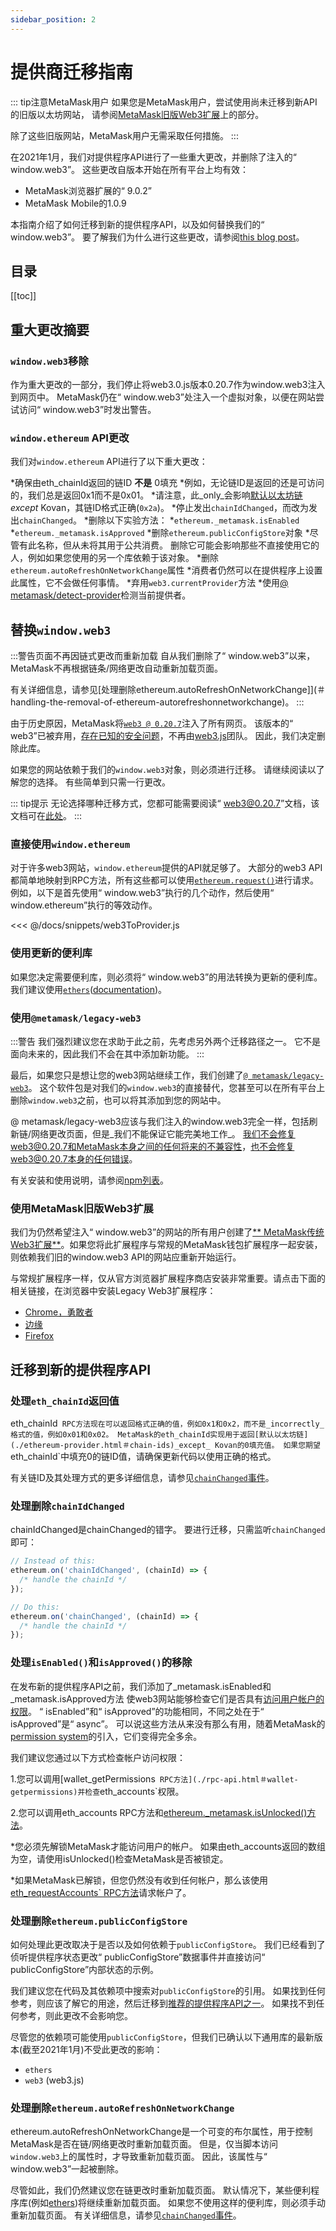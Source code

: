 ```yaml
---
sidebar_position: 2
---
```


# 提供商迁移指南

::: tip注意MetaMask用户
如果您是MetaMask用户，尝试使用尚未迁移到新API的旧版以太坊网站，
请参阅[MetaMask旧版Web3扩展](＃using-the-metamask-legacy-web3-extension)上的部分。

除了这些旧版网站，MetaMask用户无需采取任何措施。
:::

在2021年1月，我们对提供程序API进行了一些重大更改，并删除了注入的“ window.web3”。
这些更改自版本开始在所有平台上均有效：

* MetaMask浏览器扩展的“ 9.0.2”
* MetaMask Mobile的1.0.9

本指南介绍了如何迁移到新的提供程序API，以及如何替换我们的“ window.web3”。
要了解我们为什么进行这些更改，请参阅[this blog post](https://medium.com/metamask/breaking-changes-to-the-metamask-provider-are-here-7b11c9388be9)。

## 目录

[[toc]]

## 重大更改摘要

### `window.web3`移除

作为重大更改的一部分，我们停止将web3.0.js版本0.20.7作为window.web3注入到网页中。
MetaMask仍在“ window.web3”处注入一个虚拟对象，以便在网站尝试访问“ window.web3”时发出警告。

### `window.ethereum` API更改

我们对`window.ethereum` API进行了以下重大更改：

*确保由eth_chainId返回的链ID **不是** 0填充
*例如，无论链ID是返回的还是可访问的，我们总是返回0x1而不是0x01。
*请注意，此_only_会影响[默认以太坊链](./ethereum-provider.html＃chain-ids)_except_ Kovan，其链ID格式正确(`0x2a`)。
*停止发出`chainIdChanged`，而改为发出`chainChanged`。
*删除以下实验方法：
*`ethereum._metamask.isEnabled`
*`ethereum._metamask.isApproved`
*删除`ethereum.publicConfigStore`对象
*尽管有此名称，但从未将其用于公共消费。
删除它可能会影响那些不直接使用它的人，例如如果您使用的另一个库依赖于该对象。
*删除`ethereum.autoRefreshOnNetworkChange`属性
*消费者仍然可以在提供程序上设置此属性，它不会做任何事情。
*弃用`web3.currentProvider`方法
*使用[@ metamask/detect-provider](https://github.com/MetaMask/detect-provider)检测当前提供者。

## 替换`window.web3`

:::警告页面不再因链式更改而重新加载
自从我们删除了“ window.web3”以来，MetaMask不再根据链条/网络更改自动重新加载页面。

有关详细信息，请参见[处理删除ethereum.autoRefreshOnNetworkChange]](＃handling-the-removal-of-ethereum-autorefreshonnetworkchange)。
:::

由于历史原因，MetaMask将[`web3 @ 0.20.7`](https://github.com/ethereum/web3.js/tree/0.20.7)注入了所有网页。
该版本的“ web3”已被弃用，[存在已知的安全问题](https://github.com/ethereum/web3.js/issues/3065)，不再由[web3.js](https：//github.com/ethereum/web3.js/)团队。
因此，我们决定删除此库。

如果您的网站依赖于我们的`window.web3`对象，则必须进行迁移。
请继续阅读以了解您的选择。
有些简单到只需一行更改。

::: tip提示
无论选择哪种迁移方式，您都可能需要阅读“ web3@0.20.7”文档，该文档可在[此处](https://github.com/ethereum/web3.js/blob/0.20.7/DOCUMENTATION.md)。
:::

### 直接使用`window.ethereum`

对于许多web3网站，`window.ethereum`提供的API就足够了。
大部分的web3 API都简单地映射到RPC方法，所有这些都可以使用[`ethereum.request()`](./ethereum-provider.html＃ethereum-request-args)进行请求。
例如，以下是首先使用“ window.web3”执行的几个动作，然后使用“ window.ethereum”执行的等效动作。

<<< @/docs/snippets/web3ToProvider.js

### 使用更新的便利库

如果您决定需要便利库，则必须将“ window.web3”的用法转换为更新的便利库。
我们建议使用[`ethers`](https://npmjs.com/package/ethers)([documentation](https://docs.ethers.io/))。

### 使用`@metamask/legacy-web3`

:::警告
我们强烈建议您在求助于此之前，先考虑另外两个迁移路径之一。
它不是面向未来的，因此我们不会在其中添加新功能。
:::

最后，如果您只是想让您的web3网站继续工作，我们创建了[`@ metamask/legacy-web3`](https://npmjs.com/package/@metamask/legacy-web3)。
这个软件包是对我们的`window.web3`的直接替代，您甚至可以在所有平台上删除`window.web3`之前，也可以将其添加到您的网站中。

@ metamask/legacy-web3应该与我们注入的window.web3完全一样，包括刷新链/网络更改页面，但是_我们不能保证它能完美地工作_。
我们不会修复web3@0.20.7和MetaMask本身之间的任何将来的不兼容性，也不会修复web3@0.20.7本身的任何错误。

有关安装和使用说明，请参阅[npm列表](https://npmjs.com/package/@metamask/legacy-web3)。

### 使用MetaMask旧版Web3扩展

我们为仍然希望注入“ window.web3”的网站的所有用户创建了[** MetaMask传统Web3扩展**](https://github.com/MetaMask/legacy-web3-extension)。如果您将此扩展程序与常规的MetaMask钱包扩展程序一起安装，则依赖我们旧的window.web3 API的网站应重新开始运行。

与常规扩展程序一样，仅从官方浏览器扩展程序商店安装非常重要。请点击下面的相关链接，在浏览器中安装Legacy Web3扩展程序：

* [Chrome，勇敢者](https://chrome.google.com/webstore/detail/metamask-legacy-web3/dgoegggfhkapjphahmgihfgemkgecdgl)
* [边缘](https://microsoftedge.microsoft.com/addons/detail/metamask-legacy-web3/obkfjbjkiofoponpkmphnpaaadebfloh?hl=zh-CN)
* [Firefox](https://addons.mozilla.org/en-US/firefox/addon/metamask-legacy-web3/)

## 迁移到新的提供程序API

### 处理`eth_chainId`返回值

eth_chainId` RPC方法现在可以返回格式正确的值，例如0x1和0x2，而不是_incorrectly_格式的值，例如0x01和0x02。
MetaMask的eth_chainId实现用于返回[默认以太坊链](./ethereum-provider.html＃chain-ids)_except_ Kovan的0填充值。
如果您期望`eth_chainId`中填充0的链ID值，请确保更新代码以使用正确的格式。

有关链ID及其处理方式的更多详细信息，请参见[`chainChanged`事件](./ethereum-provider.html＃chainchanged)。

### 处理删除`chainIdChanged`

chainIdChanged是chainChanged的错字。
要进行迁移，只需监听`chainChanged`即可：

```javascript
// Instead of this:
ethereum.on('chainIdChanged', (chainId) => {
  /* handle the chainId */
});

// Do this:
ethereum.on('chainChanged', (chainId) => {
  /* handle the chainId */
});
```

### 处理`isEnabled()`和`isApproved()`的移除

在发布新的提供程序API之前，我们添加了_metamask.isEnabled和_metamask.isApproved方法
使web3网站能够检查它们是否具有[访问用户帐户的权限](./rpc-api.html＃eth-requestaccounts)。
“ isEnabled”和“ isApproved”的功能相同，不同之处在于“ isApproved”是“ async”。
可以说这些方法从来没有那么有用，随着MetaMask的[permission system](./rpc-api.html＃permissions)的引入，它们变得完全多余。

我们建议您通过以下方式检查帐户访问权限：

1.您可以调用[wallet_getPermissions` RPC方法](./rpc-api.html＃wallet-getpermissions)并检查`eth_accounts`权限。

2.您可以调用eth_accounts RPC方法和[ethereum._metamask.isUnlocked()方法](./ethereum-provider.html＃ethereum-metamask-isunlocked)。

*您必须先解锁MetaMask才能访问用户的帐户。
如果由eth_accounts返回的数组为空，请使用isUnlocked()检查MetaMask是否被锁定。

*如果MetaMask已解锁，但您仍然没有收到任何帐户，那么该使用[eth_requestAccounts` RPC方法](./rpc-api.html＃eth-requestaccounts)请求帐户了。

### 处理删除`ethereum.publicConfigStore`

如何处理此更改取决于是否以及如何依赖于`publicConfigStore`。
我们已经看到了侦听提供程序状态更改“ publicConfigStore”数据事件并直接访问“ publicConfigStore”内部状态的示例。

我们建议您在代码及其依赖项中搜索对`publicConfigStore`的引用。
如果找到任何参考，则应该了解它的用途，然后迁移到[推荐的提供程序API之一](./ethereum-provider.html＃using-the-provider)。
如果找不到任何参考，则此更改不会影响您。

尽管您的依赖项可能使用`publicConfigStore`，但我们已确认以下通用库的最新版本(截至2021年1月)不受此更改的影响：

* `ethers`
* `web3` (web3.js)

### 处理删除`ethereum.autoRefreshOnNetworkChange`

ethereum.autoRefreshOnNetworkChange是一个可变的布尔属性，用于控制MetaMask是否在链/网络更改时重新加载页面。
但是，仅当脚本访问`window.web3`上的属性时，才导致重新加载页面。
因此，该属性与“ window.web3”一起被删除。

尽管如此，我们仍然建议您在链更改时重新加载页面。
默认情况下，某些便利程序库(例如[ethers](https://www.npmjs.com/package/ethers))将继续重新加载页面。
如果您不使用这样的便利库，则必须手动重新加载页面。
有关详细信息，请参见[`chainChanged`事件](./ethereum-provider.html＃chainchanged)。
